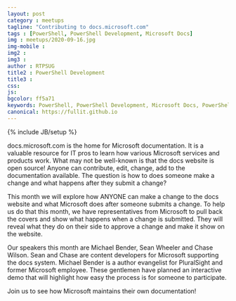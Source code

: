 ```yaml
---
layout: post
category : meetups
tagline: "Contributing to docs.microsoft.com"
tags : [PowerShell, PowerShell Development, Microsoft Docs]
img : meetups/2020-09-16.jpg
img-mobile : 
img2 : 
img3 : 
author : RTPSUG
title2 : PowerShell Development
title3 : 
css: 
js: 
bgcolor: ff5a71
keywords: PowerShell, PowerShell Development, Microsoft Docs, PowerShell Core Concepts
canonical: https://fullit.github.io
---
```

{% include JB/setup %}

docs.microsoft.com is the home for Microsoft documentation. It is a valuable resource for IT pros to learn how various Microsoft services and products work. What may not be well-known is that the docs website is open source! Anyone can contribute, edit, change, add to the documentation available. The question is how to does someone make a change and what happens after they submit a change?

<!--more-->

This month we will explore how ANYONE can make a change to the docs website and what Microsoft does after someone submits a change. To help us do that this month, we have representatives from Microsoft to pull back the covers and show what happens when a change is submitted. They will reveal what they do on their side to approve a change and make it show on the website.

Our speakers this month are Michael Bender, Sean Wheeler and Chase Wilson. Sean and Chase are content developers for Microsoft supporting the docs system. Michael Bender is a author evangelist for PluralSight and former Microsoft employee. These gentlemen have planned an interactive demo that will highlight how easy the process is for someone to participate.

Join us to see how Microsoft maintains their own documentation!